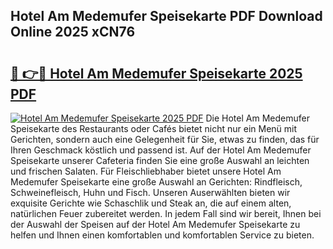 ## Hotel Am Medemufer Speisekarte PDF Download Online 2025 xCN76

# <h2><a href="http://gc5hid.nevu.top/?p=Hotel+Am+Medemufer+Speisekarte">🔗 👉🔴 Hotel Am Medemufer Speisekarte 2025 PDF</a></h2>

[![Hotel Am Medemufer Speisekarte 2025 PDF](https://i.imgur.com/dBaPXMq.png)](http://gc5hid.nevu.top/?p=Hotel+Am+Medemufer+Speisekarte)
Die Hotel Am Medemufer Speisekarte des Restaurants oder Cafés bietet nicht nur ein Menü mit Gerichten, sondern auch eine Gelegenheit für Sie, etwas zu finden, das für Ihren Geschmack köstlich und passend ist. Auf der Hotel Am Medemufer Speisekarte unserer Cafeteria finden Sie eine große Auswahl an leichten und frischen Salaten. Für Fleischliebhaber bietet unsere Hotel Am Medemufer Speisekarte eine große Auswahl an Gerichten: Rindfleisch, Schweinefleisch, Huhn und Fisch. Unseren Auserwählten bieten wir exquisite Gerichte wie Schaschlik und Steak an, die auf einem alten, natürlichen Feuer zubereitet werden. In jedem Fall sind wir bereit, Ihnen bei der Auswahl der Speisen auf der Hotel Am Medemufer Speisekarte zu helfen und Ihnen einen komfortablen und komfortablen Service zu bieten.
